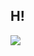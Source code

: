 <h2>H!</h2> <img src= "https://user-images.githubusercontent.com/5713670/87202985-820dcb80-c2b6-11ea-9f56-7ec461c497c3.gif" />



